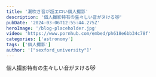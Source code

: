 ```yaml
---
title: '潮吹き音が超エロい個人撮影'
description: '個人撮影特有の生々しい音がヌける😻'
pubDate: '2024-03-06T12:55:44.275Z'
heroImage: '/blog-placeholder.jpg'
video: 'https://www.pornhub.com/embed/ph618e6bb34c78f'
categories: ['astronomy']
tags: ['個人撮影']
author: '["sexford_university"]'
---
```


個人撮影特有の生々しい音がヌける😻




